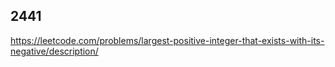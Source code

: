 ## 2441
https://leetcode.com/problems/largest-positive-integer-that-exists-with-its-negative/description/